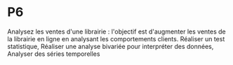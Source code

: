 # P6
Analysez les ventes d'une librairie : l'objectif est d'augmenter les ventes de la librairie en ligne en analysant les comportements clients. 
Réaliser un test statistique,
Réaliser une analyse bivariée pour interpréter des données,
Analyser des séries temporelles
